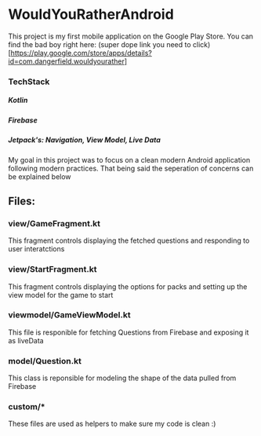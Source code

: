 # WouldYouRatherAndroid
This project is my first mobile application on the Google Play Store. You can find the bad boy right here: (super dope link you need to click)[https://play.google.com/store/apps/details?id=com.dangerfield.wouldyourather]

### TechStack
##### Kotlin
##### Firebase
##### Jetpack's: Navigation, View Model, Live Data

My goal in this project was to focus on a clean modern Android application following modern practices. That being said the seperation
of concerns can be explained below

## Files:
### view/GameFragment.kt
This fragment controls displaying the fetched questions and responding to user interatctions

### view/StartFragment.kt
This fragment controls displaying the options for packs and setting up the view model for the game to start

### viewmodel/GameViewModel.kt
This file is responible for fetching Questions from Firebase and exposing it as liveData

### model/Question.kt
This class is reponsible for modeling the shape of the data pulled from Firebase

### custom/*
These files are used as helpers to make sure my code is clean :)
